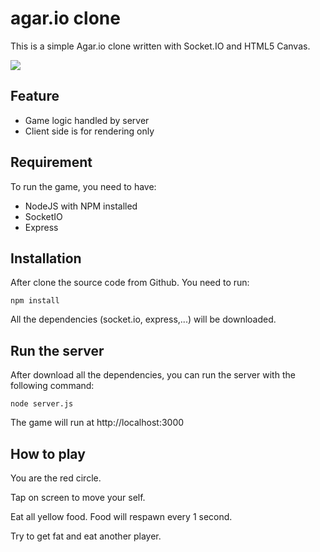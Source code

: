 # agar.io clone

This is a simple Agar.io clone written with Socket.IO and HTML5 Canvas.

![](http://i.imgur.com/yJ96Lyi.jpg)

## Feature
- Game logic handled by server
- Client side is for rendering only

## Requirement
To run the game, you need to have: 
- NodeJS with NPM installed
- SocketIO 
- Express

## Installation

After clone the source code from Github. You need to run:

```
npm install
```

All the dependencies (socket.io, express,...) will be downloaded.

## Run the server

After download all the dependencies, you can run the server with the following command:

```
node server.js
```

The game will run at http://localhost:3000

## How to play

You are the red circle.

Tap on screen to move your self.

Eat all yellow food. Food will respawn every 1 second.

Try to get fat and eat another player.
